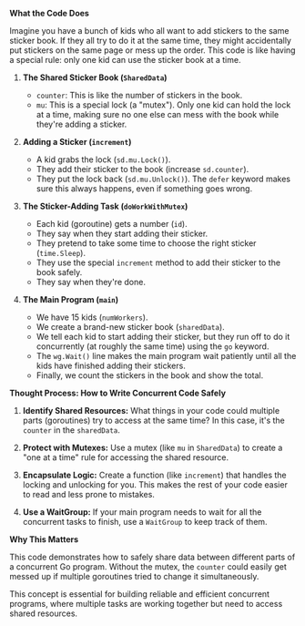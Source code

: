 **What the Code Does**

Imagine you have a bunch of kids who all want to add stickers to the same sticker book. If they all try to do it at the same time, they might accidentally put stickers on the same page or mess up the order. This code is like having a special rule: only one kid can use the sticker book at a time.

1. **The Shared Sticker Book (`SharedData`)**

   - `counter`: This is like the number of stickers in the book.
   - `mu`: This is a special lock (a "mutex"). Only one kid can hold the lock at a time, making sure no one else can mess with the book while they're adding a sticker.

2. **Adding a Sticker (`increment`)**

   - A kid grabs the lock (`sd.mu.Lock()`).
   - They add their sticker to the book (increase `sd.counter`).
   - They put the lock back (`sd.mu.Unlock()`). The `defer` keyword makes sure this always happens, even if something goes wrong.

3. **The Sticker-Adding Task (`doWorkWithMutex`)**

   - Each kid (goroutine) gets a number (`id`).
   - They say when they start adding their sticker.
   - They pretend to take some time to choose the right sticker (`time.Sleep`).
   - They use the special `increment` method to add their sticker to the book safely.
   - They say when they're done.

4. **The Main Program (`main`)**

   - We have 15 kids (`numWorkers`).
   - We create a brand-new sticker book (`sharedData`).
   - We tell each kid to start adding their sticker, but they run off to do it concurrently (at roughly the same time) using the `go` keyword.
   - The `wg.Wait()` line makes the main program wait patiently until all the kids have finished adding their stickers.
   - Finally, we count the stickers in the book and show the total.

**Thought Process: How to Write Concurrent Code Safely**

1. **Identify Shared Resources:** What things in your code could multiple parts (goroutines) try to access at the same time? In this case, it's the `counter` in the `sharedData`.

2. **Protect with Mutexes:** Use a mutex (like `mu` in `SharedData`) to create a "one at a time" rule for accessing the shared resource.

3. **Encapsulate Logic:** Create a function (like `increment`) that handles the locking and unlocking for you. This makes the rest of your code easier to read and less prone to mistakes.

4. **Use a WaitGroup:** If your main program needs to wait for all the concurrent tasks to finish, use a `WaitGroup` to keep track of them.

**Why This Matters**

This code demonstrates how to safely share data between different parts of a concurrent Go program. Without the mutex, the `counter` could easily get messed up if multiple goroutines tried to change it simultaneously. 

This concept is essential for building reliable and efficient concurrent programs, where multiple tasks are working together but need to access shared resources.
